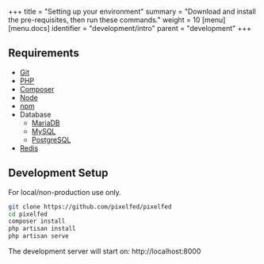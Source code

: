 +++
title = "Setting up your environment"
summary = "Download and install the pre-requisites, then run these commands."
weight = 10
[menu]
[menu.docs]
identifier = "development/intro"
parent = "development"
+++

## Requirements
- [Git](https://git-scm.com/downloads)
- [PHP](https://www.php.net/manual/en/install.php)
- [Composer](https://getcomposer.org/download/)
- [Node](https://nodejs.org/en/download/)
- [npm](https://docs.npmjs.com/downloading-and-installing-node-js-and-npm)
- Database
  - [MariaDB](https://mariadb.org/download/?t=mariadb)
  - [MySQL](https://www.mysql.com/downloads/)
  - [PostgreSQL](https://www.postgresql.org/download/)
- [Redis](https://redis.io/docs/getting-started/)

## Development Setup
For local/non-production use only.
```bash
git clone https://github.com/pixelfed/pixelfed
cd pixelfed
composer install
php artisan install
php artisan serve
```

The development server will start on: http://localhost:8000
